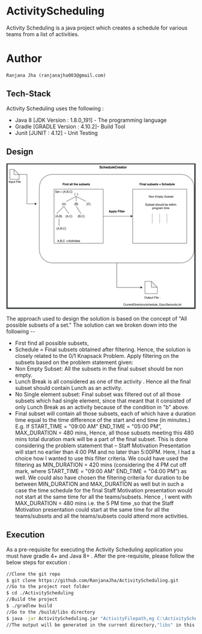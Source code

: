 # ActivityScheduling

Activity Scheduling is a java project which creates a schedule for various teams from a list of activities.

# Author
    Ranjana Jha (ranjanajha003@gmail.com)

## Tech-Stack

Activity Scheduling uses the following :

* Java 8 [JDK Version : 1.8.0_191] - The programming language 
* Gradle [GRADLE Version : 4.10.2]- Build Tool
* Junit [JUNIT : 4.12] - Unit Testing

## Design

![alt text](https://github.com/RanjanaJha/ActivityScheduling/blob/master/Design.png)

The approach used to design the solution is based on the concept of "All possible subsets of a set." The solution can we broken down into the following --
* First find all possible subsets,
* Schedule = Final subsets obtained after filtering. Hence, the solution is closely related to the 0/1 Knapsack Problem.
            Apply filtering on the subsets based on the problem statement given:
* Non Empty Subset: All the subsets in the final subset should be non empty.
* Lunch Break is all considered as one of the activity . Hence all the final subset should contain Lunch as an activity.
* No Single element subset: Final subset was filtered out of all those subsets which had single element, since that meant that it consisted of only Lunch Break as an activity because of the condition in "b" above.
* Final subset will contain all those subsets, each of which have a duration time equal to the time difference of the start and end time (in minutes.)
                    E.g. If START_TIME = "09:00 AM" END_TIME = "05:00 PM”,
                    MAX_DURATION = 480 mins,
                    Hence, all those subsets meeting this 480 mins total duration mark will be a part of the final subset.
                    This is done considering the problem statement that – Staff Motivation Presentation will start no earlier than 4:00 PM and no later than 5:00PM.
                    Here, I had a choice how I wanted to use this filter criteria.
                    We could have used the filtering as MIN_DURATION = 420 mins (considering the 4 PM cut off mark, where START_TIME = "09:00 AM" END_TIME = "04:00 PM”) as well.
                    We could also have chosen the filtering criteria for duration to be between MIN_DURATION and MAX_DURATION as well but in such a case the time schedule for the final Staff Motivation presentation would not start at the same time for all the teams/subsets.
                    Hence , I went with MAX_DURATION = 480 mins i.e. the 5 PM time ,so that the Staff Motivation presentation could start at the same time for all the teams/subsets and all the teams/subsets could attend more activities.


## Execution

As a pre-requisite for executing the Activity Scheduling application you must have gradle 4+ and Java 8+ .
After the pre-requisite, please follow the below steps for excution :

```sh
//Clone the git repo
$ git clone https://github.com/RanjanaJha/ActivityScheduling.git
//Go to the project root folder
$ cd ./ActivityScheduling
//Build the project
$ ./gradlew build
//Go to the /build/libs directory
$ java -jar ActivityScheduling.jar "ActivityFilepath,eg C:\ActivityScheduling\src\main\resources\Activities.txt"
//The output will be generated in the current directory,"libs" in this with naming as schedule_EPOCHSeconds.txt , //eg : schedule_1548790088.txt
```
